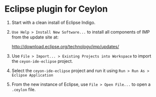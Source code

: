 # Eclipse plugin for Ceylon

1.  Start with a clean install of Eclipse Indigo.
    
2.  `Use Help > Install New Software...` to install all 
    components of IMP from the update site at:
    
    <http://download.eclipse.org/technology/imp/updates/>
    
3.  Use `File > Import... > Existing Projects into Workspace` 
    to import the `ceyon-ide-eclipse` project.
    
4.  Select the `ceyon-ide-eclipse` project and run it using
    `Run > Run As > Eclipse Application`
    
5.  From the new instance of Eclipse, use `File > Open File...` 
    to open a `.ceylon` file.
